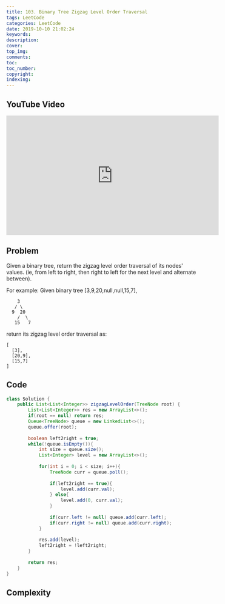 ```yaml
---
title: 103. Binary Tree Zigzag Level Order Traversal
tags: LeetCode
categories: LeetCode
date: 2019-10-10 21:02:24
keywords:
description:
cover:
top_img:
comments:
toc:
toc_number:
copyright:
indexing:
---
```

## YouTube Video
<iframe width="560" height="315" src="https://www.youtube.com/embed/KFkjJ7pjWVw" frameborder="0" allow="accelerometer; autoplay; encrypted-media; gyroscope; picture-in-picture" allowfullscreen></iframe>

## Problem
Given a binary tree, return the zigzag level order traversal of its nodes' values. (ie, from left to right, then right to left for the next level and alternate between).

For example:
Given binary tree [3,9,20,null,null,15,7],
```
    3
   / \
  9  20
    /  \
   15   7
```
return its zigzag level order traversal as:
```
[
  [3],
  [20,9],
  [15,7]
]
```

## Code
```java
class Solution {
    public List<List<Integer>> zigzagLevelOrder(TreeNode root) {
        List<List<Integer>> res = new ArrayList<>();
        if(root == null) return res;
        Queue<TreeNode> queue = new LinkedList<>();
        queue.offer(root);
        
        boolean left2right = true;
        while(!queue.isEmpty()){
            int size = queue.size();
            List<Integer> level = new ArrayList<>();
            
            for(int i = 0; i < size; i++){
                TreeNode curr = queue.poll();
                
                if(left2right == true){
                    level.add(curr.val);
                } else{
                    level.add(0, curr.val);
                }
                
                if(curr.left != null) queue.add(curr.left);
                if(curr.right != null) queue.add(curr.right);
            }
            
            res.add(level);
            left2right = !left2right;
        }
        
        return res;
    }
}
```

## Complexity

